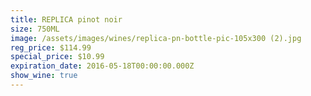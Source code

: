 ```yaml
---
title: REPLICA pinot noir
size: 750ML
image: /assets/images/wines/replica-pn-bottle-pic-105x300 (2).jpg
reg_price: $114.99
special_price: $10.99
expiration_date: 2016-05-18T00:00:00.000Z
show_wine: true
---
```



